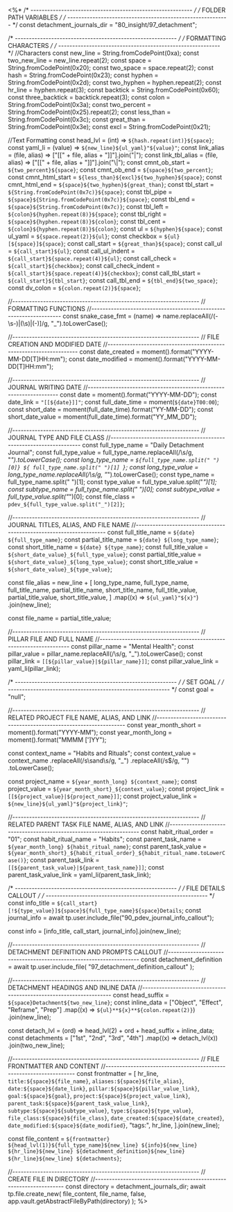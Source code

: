 <%*
/* ---------------------------------------------------------- */
/*                    FOLDER PATH VARIABLES                   */
/* ---------------------------------------------------------- */
const detachment_journals_dir = "80_insight/97_detachment";

/* ---------------------------------------------------------- */
/*                    FORMATTING CHARACTERS                   */
/* ---------------------------------------------------------- */
//Characters
const new_line = String.fromCodePoint(0xa);
const two_new_line = new_line.repeat(2);
const space = String.fromCodePoint(0x20);
const two_space = space.repeat(2);
const hash = String.fromCodePoint(0x23);
const hyphen = String.fromCodePoint(0x2d);
const two_hyphen = hyphen.repeat(2);
const hr_line = hyphen.repeat(3);
const backtick = String.fromCodePoint(0x60);
const three_backtick = backtick.repeat(3);
const colon = String.fromCodePoint(0x3a);
const two_percent = String.fromCodePoint(0x25).repeat(2);
const less_than = String.fromCodePoint(0x3c);
const great_than = String.fromCodePoint(0x3e);
const excl = String.fromCodePoint(0x21);

//Text Formatting
const head_lvl = (int) => `${hash.repeat(int)}${space}`;
const yaml_li = (value) => `${new_line}${ul_yaml}"${value}"`;
const link_alias = (file, alias) => ["[[" + file, alias + "]]"].join("|");
const link_tbl_alias = (file, alias) => ["[[" + file, alias + "]]"].join("\\|");
const cmnt_ob_start = `${two_percent}${space}`;
const cmnt_ob_end = `${space}${two_percent}`;
const cmnt_html_start = `${less_than}${excl}${two_hyphen}${space}`;
const cmnt_html_end = `${space}${two_hyphen}${great_than}`;
const tbl_start = `${String.fromCodePoint(0x7c)}${space}`;
const tbl_pipe = `${space}${String.fromCodePoint(0x7c)}${space}`;
const tbl_end = `${space}${String.fromCodePoint(0x7c)}`;
const tbl_left = `${colon}${hyphen.repeat(8)}${space}`;
const tbl_right = `${space}${hyphen.repeat(8)}${colon}`;
const tbl_cent = `${colon}${hyphen.repeat(8)}${colon}`;
const ul = `${hyphen}${space}`;
const ul_yaml = `${space.repeat(2)}${ul}`;
const checkbox = `${ul}[${space}]${space}`;
const call_start = `${great_than}${space}`;
const call_ul = `${call_start}${ul}`;
const call_ul_indent = `${call_start}${space.repeat(4)}${ul}`;
const call_check = `${call_start}${checkbox}`;
const call_check_indent = `${call_start}${space.repeat(4)}${checkbox}`;
const call_tbl_start = `${call_start}${tbl_start}`;
const call_tbl_end = `${tbl_end}${two_space}`;
const dv_colon = `${colon.repeat(2)}${space}`;

//-------------------------------------------------------------------
// FORMATTING FUNCTIONS
//-------------------------------------------------------------------
const snake_case_fmt = (name) =>
  name.replaceAll(/(\-\s\-)|(\s)|(\-)]/g, "_").toLowerCase();

//-------------------------------------------------------------------
// FILE CREATION AND MODIFIED DATE
//-------------------------------------------------------------------
const date_created = moment().format("YYYY-MM-DD[T]HH:mm");
const date_modified = moment().format("YYYY-MM-DD[T]HH:mm");

//-------------------------------------------------------------------
// JOURNAL WRITING DATE
//-------------------------------------------------------------------
const date = moment().format("YYYY-MM-DD");
const date_link = `"[[${date}]]"`;
const full_date_time = moment(`${date}T00:00`);
const short_date = moment(full_date_time).format("YY-MM-DD");
const short_date_value = moment(full_date_time).format("YY_MM_DD");

//-------------------------------------------------------------------
// JOURNAL TYPE AND FILE CLASS
//-------------------------------------------------------------------
const full_type_name = "Daily Detachment Journal";
const full_type_value = full_type_name.replaceAll(/\s/g, "_").toLowerCase();
const long_type_name = `${full_type_name.split(" ")[0]} ${
  full_type_name.split(" ")[1]
}`;
const long_type_value = long_type_name.replaceAll(/\s/g, "_").toLowerCase();
const type_name = full_type_name.split(" ")[1];
const type_value = full_type_value.split("_")[1];
const subtype_name = full_type_name.split(" ")[0];
const subtype_value = full_type_value.split("_")[0];
const file_class = `pdev_${full_type_value.split("_")[2]}`;

//-------------------------------------------------------------------
// JOURNAL TITLES, ALIAS, AND FILE NAME
//-------------------------------------------------------------------
const full_title_name = `${date} ${full_type_name}`;
const partial_title_name = `${date} ${long_type_name}`;
const short_title_name = `${date} ${type_name}`;
const full_title_value = `${short_date_value}_${full_type_value}`;
const partial_title_value = `${short_date_value}_${long_type_value}`;
const short_title_value = `${short_date_value}_${type_value}`;

const file_alias =
  new_line +
  [
    long_type_name,
    full_type_name,
    full_title_name,
    partial_title_name,
    short_title_name,
    full_title_value,
    partial_title_value,
    short_title_value,
  ]
    .map((x) => `${ul_yaml}"${x}"`)
    .join(new_line);

const file_name = partial_title_value;

//-------------------------------------------------------------------
// PILLAR FILE AND FULL NAME
//-------------------------------------------------------------------
const pillar_name = "Mental Health";
const pillar_value = pillar_name.replaceAll(/\s/g, "_").toLowerCase();
const pillar_link = `[[${pillar_value}|${pillar_name}]]`;
const pillar_value_link = yaml_li(pillar_link);

/* ---------------------------------------------------------- */
/*                          SET GOAL                          */
/* ---------------------------------------------------------- */
const goal = "null";

//-------------------------------------------------------------------
// RELATED PROJECT FILE NAME, ALIAS, AND LINK
//-------------------------------------------------------------------
const year_month_short = moment().format("YYYY-MM");
const year_month_long = moment().format("MMMM [']YY");

const context_name = "Habits and Rituals";
const context_value = context_name
  .replaceAll(/s\sand\s/g, "_")
  .replaceAll(/s$/g, "")
  .toLowerCase();

const project_name = `${year_month_long} ${context_name}`;
const project_value = `${year_month_short}_${context_value}`;
const project_link = `[[${project_value}|${project_name}]]`;
const project_value_link = `${new_line}${ul_yaml}"${project_link}"`;

//-------------------------------------------------------------------
// RELATED PARENT TASK FILE NAME, ALIAS, AND LINK
//-------------------------------------------------------------------
const habit_ritual_order = "01";
const habit_ritual_name = "Habits";
const parent_task_name = `${year_month_long} ${habit_ritual_name}`;
const parent_task_value = `${year_month_short}_${habit_ritual_order}_${habit_ritual_name.toLowerCase()}`;
const parent_task_link = `[[${parent_task_value}|${parent_task_name}]]`;
const parent_task_value_link = yaml_li(parent_task_link);

/* ---------------------------------------------------------- */
/*                    FILE DETAILS CALLOUT                    */
/* ---------------------------------------------------------- */
const info_title = `${call_start}[!${type_value}]${space}${full_type_name}${space}Details`;
const journal_info = await tp.user.include_file("90_pdev_journal_info_callout");

const info = [info_title, call_start, journal_info].join(new_line);

//-------------------------------------------------------------------
// DETACHMENT DEFINITION AND PROMPTS CALLOUT
//-------------------------------------------------------------------
const detachment_definition = await tp.user.include_file(
  "97_detachment_definition_callout"
);

//-------------------------------------------------------------------
// DETACHMENT HEADINGS AND INLINE DATA
//-------------------------------------------------------------------
const head_suffix = `${space}Detachment${two_new_line}`;
const inline_data = ["Object", "Effect", "Reframe", "Prep"]
  .map((x) => `${ul}**${x}**${colon.repeat(2)}`)
  .join(new_line);

const detach_lvl = (ord) => head_lvl(2) + ord + head_suffix + inline_data;
const detachments = ["1st", "2nd", "3rd", "4th"]
  .map((x) => detach_lvl(x))
  .join(two_new_line);

//-------------------------------------------------------------------
// FILE FRONTMATTER AND CONTENT
//-------------------------------------------------------------------
const frontmatter = [
  hr_line,
  `title:${space}${file_name}`,
  `aliases:${space}${file_alias}`,
  `date:${space}${date_link}`,
  `pillar:${space}${pillar_value_link}`,
  `goal:${space}${goal}`,
  `project:${space}${project_value_link}`,
  `parent_task:${space}${parent_task_value_link}`,
  `subtype:${space}${subtype_value}`,
  `type:${space}${type_value}`,
  `file_class:${space}${file_class}`,
  `date_created:${space}${date_created}`,
  `date_modified:${space}${date_modified}`,
  "tags:",
  hr_line,
].join(new_line);

const file_content = `${frontmatter}
${head_lvl(1)}${full_type_name}${new_line}
${info}${new_line}
${hr_line}${new_line}
${detachment_definition}${new_line}
${hr_line}${new_line}
${detachments}`;

//-------------------------------------------------------------------
// CREATE FILE IN DIRECTORY
//-------------------------------------------------------------------
const directory = detachment_journals_dir;
await tp.file.create_new(
  file_content,
  file_name,
  false,
  app.vault.getAbstractFileByPath(directory)
);
%>
